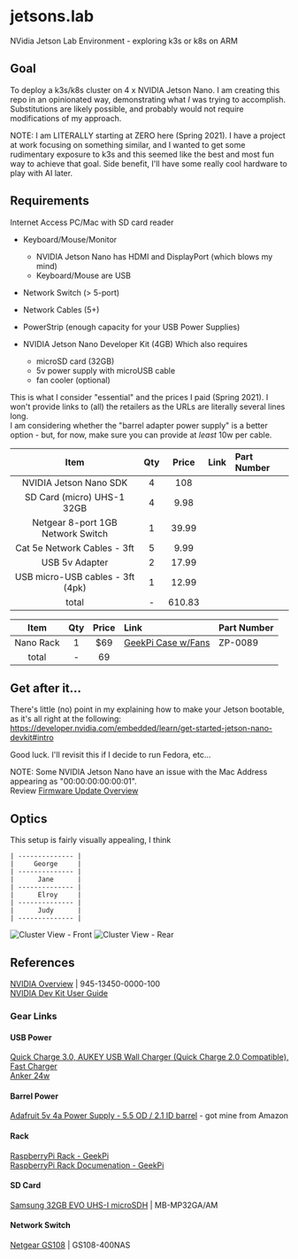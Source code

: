 # jetsons.lab
NVidia Jetson Lab Environment - exploring k3s or k8s on ARM

## Goal
To deploy a k3s/k8s cluster on 4 x NVIDIA Jetson Nano.
I am creating this repo in an opinionated way, demonstrating what *I* was trying to accomplish.  Substitutions are
 likely possible, and probably would not require modifications of my approach.

NOTE:  I am LITERALLY starting at ZERO here (Spring 2021).  I have a project at work focusing on something similar, 
    and I wanted to get some rudimentary exposure to k3s and this seemed like the best and most fun way to achieve 
    that goal.  Side benefit, I'll have some really cool hardware to play with AI later.

## Requirements
Internet Access
PC/Mac with SD card reader

* Keyboard/Mouse/Monitor
  * NVIDIA Jetson Nano has HDMI and DisplayPort (which blows my mind)
  * Keyboard/Mouse are USB  
* Network Switch (> 5-port)  
* Network Cables (5+)  
* PowerStrip (enough capacity for your USB Power Supplies)  

* NVIDIA Jetson Nano Developer Kit (4GB)
Which also requires
  * microSD card (32GB)
  * 5v power supply with microUSB cable
  * fan cooler (optional)

This is what I consider "essential" and the prices I paid (Spring 2021).  I won't provide links to (all) the retailers as the URLs are literally several lines long.  
I am considering whether the "barrel adapter power supply" is a better option - but, for now, make sure you can provide at *least* 10w per cable.

| Item                              | Qty | Price  | Link | Part Number |
|:---------------------------------:|:---:|:------:|:-----|:------------|
| NVIDIA Jetson Nano SDK            | 4   | 108    |
| SD Card (micro) UHS-1 32GB        | 4   | 9.98   | 
| Netgear 8-port 1GB Network Switch | 1   | 39.99  |
| Cat 5e Network Cables - 3ft       | 5   | 9.99   |
| USB 5v Adapter                    | 2   | 17.99  | 
| USB micro-USB cables - 3ft (4pk)  | 1   | 12.99  |
|                          total    | -   | 610.83 |

| Item                              | Qty | Price  | Link | Part Number |
|:---------------------------------:|:---:|:------:|:-----|:------|
| Nano Rack                         |  1  | $69    | [GeekPi Case w/Fans](https://www.amazon.com/gp/product/B085XSPV7G/ref=ppx_yo_dt_b_asin_title_o01_s00?ie=UTF8&psc=1) | ZP-0089 |
|                           total   | -   | 69     | | |

## Get after it...
There's little (no) point in my explaining how to make your Jetson bootable, as it's all right at the following:  
https://developer.nvidia.com/embedded/learn/get-started-jetson-nano-devkit#intro

Good luck.  I'll revisit this if I decide to run Fedora, etc...  

NOTE:  Some NVIDIA Jetson Nano have an issue with the Mac Address appearing as "00:00:00:00:00:01".  
Review 
[Firmware Update Overview](Foo/Firmware_Update-NVIDIA_Jetson_Nano.md)

## Optics
This setup is fairly visually appealing, I think  
```
| -------------- |
|     George     |
| -------------- |
|      Jane      |
| -------------- |
|      Elroy     |
| -------------- |
|      Judy      |
| -------------- |
```

![Cluster View - Front](images/da_cluster_front.png)
![Cluster View - Rear](images/da_cluster_rear.png)

## References
[NVIDIA Overview](https://developer.nvidia.com/embedded/learn/get-started-jetson-nano-devkit) | 945-13450-0000-100  
[NVIDIA Dev Kit User Guide](https://developer.download.nvidia.com/assets/embedded/secure/jetson/Nano/docs/NV_Jetson_Nano_Developer_Kit_User_Guide.pdf?lEs1ihOZtCmxEbzRWEIdyueQP9ibiiW4nbX2zubJQdvC2RBPCL8yOTgOKG3jLccgRAAGuPw9zLx0KBdnpxwTLehUA447uIva0N3rylAS4Qe8-2lpgVoyDkw5xOuJMzjIq4HbGSx9PMNgFaFiMpotkHg0EujX4V9Kqn-HQSGBguf_TKtsgn58FdOoP2w_GQpAPZU)  

### Gear Links
#### USB Power
[Quick Charge 3.0, AUKEY USB Wall Charger (Quick Charge 2.0 Compatible), Fast Charger ](https://www.amazon.com/gp/product/B01BBZJ31Y/ref=ppx_yo_dt_b_search_asin_title?ie=UTF8&psc=1)   
[Anker 24w](https://www.amazon.com/Anker-PowerPort-Ultra-Compact-Technology-Foldable/dp/B071GJ6X7B/ref=sr_1_8?dchild=1&keywords=aukey+wall+charger&qid=1620737931&sr=8-8)  
#### Barrel Power
[Adafruit 5v 4a Power Supply - 5.5 OD / 2.1 ID barrel](https://www.adafruit.com/product/1466) - got mine from Amazon  
#### Rack
[RaspberryPi Rack - GeekPi](https://www.seeedstudio.com/Rack-Tower-Pro-p-4676.html)  
[RaspberryPi Rack Documenation - GeekPi](https://wiki.52pi.com/index.php/Rack_Tower_Pro_SKU:_ZP-0089)  
#### SD Card
[Samsung 32GB EVO UHS-I microSDH](https://www.bhphotovideo.com/c/product/1334896-REG/samsung_mb_mp32ga_am_evo_32gb_micro_sd.html/) | MB-MP32GA/AM  
#### Network Switch
[Netgear GS108](https://www.netgear.com/business/wired/switches/unmanaged/gs108/) | GS108-400NAS 
